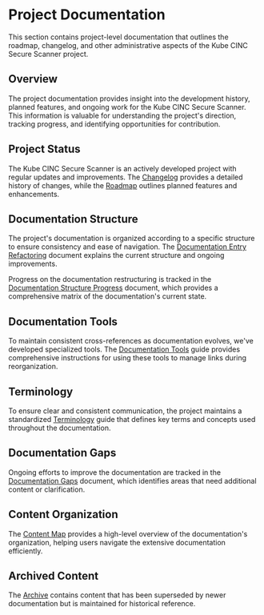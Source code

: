 # Project Documentation

This section contains project-level documentation that outlines the roadmap, changelog, and other administrative aspects of the Kube CINC Secure Scanner project.

## Overview

The project documentation provides insight into the development history, planned features, and ongoing work for the Kube CINC Secure Scanner. This information is valuable for understanding the project's direction, tracking progress, and identifying opportunities for contribution.

## Project Status

The Kube CINC Secure Scanner is an actively developed project with regular updates and improvements. The [Changelog](changelog.md) provides a detailed history of changes, while the [Roadmap](roadmap.md) outlines planned features and enhancements.

## Documentation Structure

The project's documentation is organized according to a specific structure to ensure consistency and ease of navigation. The [Documentation Entry Refactoring](documentation-entry-refactoring.md) document explains the current structure and ongoing improvements.

Progress on the documentation restructuring is tracked in the [Documentation Structure Progress](documentation-structure-progress.md) document, which provides a comprehensive matrix of the documentation's current state.

## Documentation Tools

To maintain consistent cross-references as documentation evolves, we've developed specialized tools. The [Documentation Tools](documentation-tools.md) guide provides comprehensive instructions for using these tools to manage links during reorganization.

## Terminology

To ensure clear and consistent communication, the project maintains a standardized [Terminology](terminology.md) guide that defines key terms and concepts used throughout the documentation.

## Documentation Gaps

Ongoing efforts to improve the documentation are tracked in the [Documentation Gaps](documentation-gaps.md) document, which identifies areas that need additional content or clarification.

## Content Organization

The [Content Map](content-map.md) provides a high-level overview of the documentation's organization, helping users navigate the extensive documentation efficiently.

## Archived Content

The [Archive](archive/ascii-diagrams.md) contains content that has been superseded by newer documentation but is maintained for historical reference.
